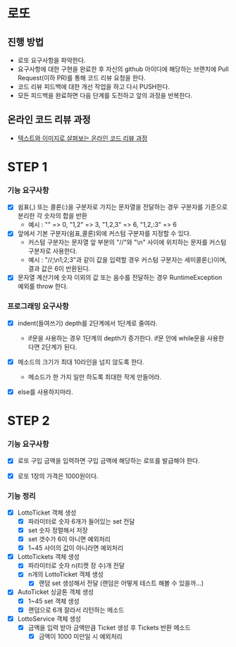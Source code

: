 # 로또
## 진행 방법
* 로또 요구사항을 파악한다.
* 요구사항에 대한 구현을 완료한 후 자신의 github 아이디에 해당하는 브랜치에 Pull Request(이하 PR)를 통해 코드 리뷰 요청을 한다.
* 코드 리뷰 피드백에 대한 개선 작업을 하고 다시 PUSH한다.
* 모든 피드백을 완료하면 다음 단계를 도전하고 앞의 과정을 반복한다.

## 온라인 코드 리뷰 과정
* [텍스트와 이미지로 살펴보는 온라인 코드 리뷰 과정](https://github.com/next-step/nextstep-docs/tree/master/codereview)


# STEP 1
### 기능 요구사항
- [x] 쉼표(,) 또는 콜론(:)을 구분자로 가지는 문자열을 전달하는 경우 구분자를 기준으로 분리한 각 숫자의 합을 반환
  - 예시 : "" => 0, "1,2" => 3, "1,2,3" => 6, "1,2,:3" => 6
- [x] 앞에서 기본 구분자(쉼표,콜론)외에 커스텀 구분자를 지정할 수 있다.
    - 커스텀 구분자는 문자열 앞 부분의 "//"와 "\n" 사이에 위치하는 문자를 커스텀 구분자로 사용한다.
    - 예시 : "//;\n1;2;3"과 같이 값을 입력할 경우 커스텀 구분자는 세미콜론(;)이며, 결과 값은 6이 반환된다.
- [x] 문자열 계산기에 숫자 이외의 값 또는 음수를 전달하는 경우 RuntimeException 예외를 throw 한다.

### 프로그래밍 요구사항
- [x] indent(들여쓰기) depth를 2단계에서 1단계로 줄여라.
    - if문을 사용하는 경우 1단계의 depth가 증가한다. if문 안에 while문을 사용한다면 2단계가 된다.
- [x] 메소드의 크기가 최대 10라인을 넘지 않도록 한다.
    - 메소드가 한 가지 일만 하도록 최대한 작게 만들어라.
- [x] else를 사용하지마라.


# STEP 2
### 기능 요구사항
- [x] 로또 구입 금액을 입력하면 구입 금액에 해당하는 로또를 발급해야 한다.
- [x] 로또 1장의 가격은 1000원이다.


### 기능 정리
- [x] LottoTicket 객체 생성
  - [x] 파라미터로 숫자 6개가 들어있는 set 전달
  - [x] set 숫자 정렬해서 저장
  - [x] set 갯수가 6이 아니면 예외처리
  - [x] 1~45 사이의 값이 아니라면 예외처리
- [x] LottoTickets 객체 생성
  - [x] 파라미터로 숫자 n(티켓 장 수)개 전달
  - [x] n개의 LottoTicket 객체 생성
    - [x] 랜덤 set 생성해서 전달 (랜덤은 어떻게 테스트 해볼 수 있을까...)
- [x] AutoTicket 싱글톤 객체 생성
  - [x] 1~45 set 객체 생성
  - [x] 랜덤으로 6개 잘라서 리턴하는 메소드
- [x] LottoService 객체 생성
  - [x] 금액을 입력 받아 금액만큼 Ticket 생성 후 Tickets 반환 메소드
    - [x] 금액이 1000 미만일 시 예외처리